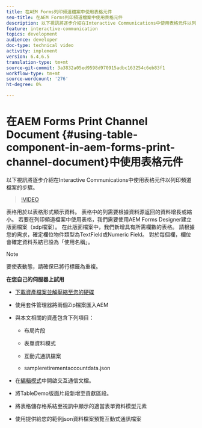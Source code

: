 ```yaml
---
title: 在AEM Forms列印頻道檔案中使用表格元件
seo-title: 在AEM Forms列印頻道檔案中使用表格元件
description: 以下視訊將逐步介紹在Interactive Communications中使用表格元件以列印頻道檔案的步驟。
feature: interactive-communication
topics: development
audience: developer
doc-type: technical video
activity: implement
version: 6.4,6.5
translation-type: tm+mt
source-git-commit: 3a3832a05ed9598d970915adbc163254c6eb83f1
workflow-type: tm+mt
source-wordcount: '276'
ht-degree: 0%

---
```



# 在AEM Forms Print Channel Document {#using-table-component-in-aem-forms-print-channel-document}中使用表格元件

以下視訊將逐步介紹在Interactive Communications中使用表格元件以列印頻道檔案的步驟。

>[!VIDEO](https://video.tv.adobe.com/v/27769?quality=9&learn=on)

表格用於以表格形式顯示資料。 表格中的列需要根據資料源返回的資料增長或縮小。 若要在列印頻道檔案中使用表格，我們需要使用AEM Forms Designer建立版面檔案（xdp檔案）。 在此版面檔案中，我們新增具有所需欄數的表格。 請根據您的需求，確定欄位物件類型為TextField或Numeric Field。 對於每個欄，欄位會確定資料系結已設為「使用名稱」。

>[!NOTE]
>
>要使表動態，請確保已將行標籤為重複。

**在您自己的伺服器上試用**

* [下載資產檔案並解壓縮至您的硬碟](assets/usingtablesinprintchannel.zip)

* 使用套件管理器將兩個Zip檔案匯入AEM

* 與本文相關的資產包含下列項目：

   * 布局片段

   * 表單資料模式

   * 互動式通訊檔案
   * sampleretirementaccountdata.json

* 在[編輯模式](http://localhost:4502/editor.html/content/forms/af/401kstatement/tablesinprintdocument/channels/print.html)中開啟交互通信文檔。

* 將TableDemo版面片段新增至貢獻區段。
* 將表格儲存格系結至視訊中顯示的適當表單資料模型元素

* 使用提供給您的範例json資料檔案預覽互動式通訊檔案

